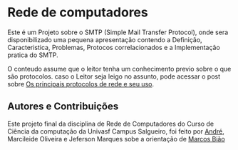 # Rede de computadores

<p> Este é um Projeto sobre o SMTP (Simple Mail Transfer Protocol), onde sera disponibilizado uma pequena apresentação contendo a Definição, Caracteristica, Problemas, Protocos correlacionados e a Implementação pratica do SMTP. </p>

<p> O conteudo assume que o leitor tenha um conhecimento previo sobre o que são protocolos. caso o Leitor seja leigo no assunto, pode acessar o post sobre 
<a href="https://www.opservices.com.br/protocolos-de-rede/#:~:text=Protocolos%20de%20rede%20s%C3%A3o%20os%20conjuntos%20de%20normas,qualquer%20fabricante%2C%20por%20meio%20de%20qualquer%20sistema%20operacional.">Os principais protocolos de rede e seu uso</a>. </p>
  
  
 <h2>Autores e Contribuições</h2>
  
  <p> Este projeto final da disciplina de Rede de Computadores do Curso de Ciência da computação da Univasf Campus Salgueiro, foi feito por <a href="https://github.com/AndreFreir3"> André</a>, Marcileide Oliveira e Jeferson Marques sobe a orientação de <a href="https://github.com/marcosbiao"> Marcos Bião</a> </p>

